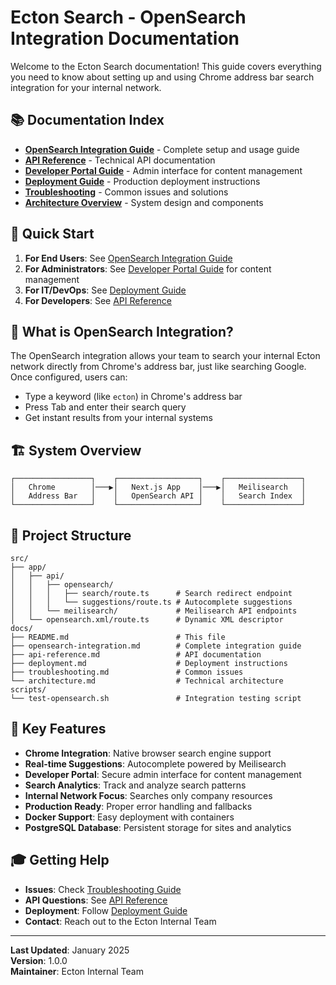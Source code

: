# Ecton Search - OpenSearch Integration Documentation

Welcome to the Ecton Search documentation! This guide covers everything you need to know about setting up and using Chrome address bar search integration for your internal network.

## 📚 Documentation Index

- **[OpenSearch Integration Guide](./opensearch-integration.md)** - Complete setup and usage guide
- **[API Reference](./api-reference.md)** - Technical API documentation
- **[Developer Portal Guide](./developer-portal.md)** - Admin interface for content management
- **[Deployment Guide](./deployment.md)** - Production deployment instructions
- **[Troubleshooting](./troubleshooting.md)** - Common issues and solutions
- **[Architecture Overview](./architecture.md)** - System design and components

## 🚀 Quick Start

1. **For End Users**: See [OpenSearch Integration Guide](./opensearch-integration.md#for-end-users)
2. **For Administrators**: See [Developer Portal Guide](./developer-portal.md) for content management
3. **For IT/DevOps**: See [Deployment Guide](./deployment.md)
4. **For Developers**: See [API Reference](./api-reference.md)

## 🎯 What is OpenSearch Integration?

The OpenSearch integration allows your team to search your internal Ecton network directly from Chrome's address bar, just like searching Google. Once configured, users can:

- Type a keyword (like `ecton`) in Chrome's address bar
- Press Tab and enter their search query
- Get instant results from your internal systems

## 🏗️ System Overview

```
┌─────────────────┐    ┌──────────────────┐    ┌─────────────────┐
│   Chrome        │───▶│   Next.js App    │───▶│   Meilisearch   │
│   Address Bar   │    │   OpenSearch API │    │   Search Index  │
└─────────────────┘    └──────────────────┘    └─────────────────┘
```

## 📁 Project Structure

```
src/
├── app/
│   ├── api/
│   │   ├── opensearch/
│   │   │   ├── search/route.ts      # Search redirect endpoint
│   │   │   └── suggestions/route.ts # Autocomplete suggestions
│   │   └── meilisearch/             # Meilisearch API endpoints
│   └── opensearch.xml/route.ts      # Dynamic XML descriptor
docs/
├── README.md                        # This file
├── opensearch-integration.md        # Complete integration guide
├── api-reference.md                 # API documentation
├── deployment.md                    # Deployment instructions
├── troubleshooting.md               # Common issues
└── architecture.md                  # Technical architecture
scripts/
└── test-opensearch.sh               # Integration testing script
```

## 🔧 Key Features

- **Chrome Integration**: Native browser search engine support
- **Real-time Suggestions**: Autocomplete powered by Meilisearch
- **Developer Portal**: Secure admin interface for content management
- **Search Analytics**: Track and analyze search patterns
- **Internal Network Focus**: Searches only company resources
- **Production Ready**: Proper error handling and fallbacks
- **Docker Support**: Easy deployment with containers
- **PostgreSQL Database**: Persistent storage for sites and analytics

## 🎓 Getting Help

- **Issues**: Check [Troubleshooting Guide](./troubleshooting.md)
- **API Questions**: See [API Reference](./api-reference.md)
- **Deployment**: Follow [Deployment Guide](./deployment.md)
- **Contact**: Reach out to the Ecton Internal Team

---

**Last Updated**: January 2025  
**Version**: 1.0.0  
**Maintainer**: Ecton Internal Team 